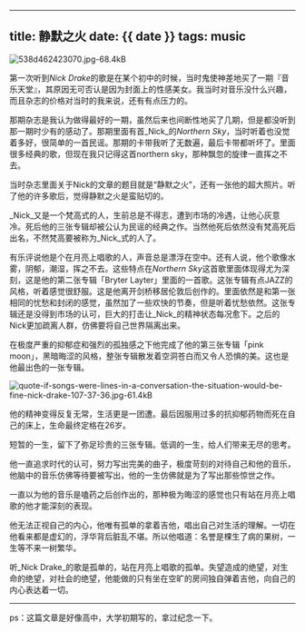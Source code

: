 
---
title: 静默之火
date: {{ date }}
tags: music
---

![538d462423070.jpg-68.4kB][1]


 

第一次听到*Nick Drake*的歌是在某个初中的时候，当时鬼使神差地买了一期『音乐天堂』，其原因无可否认是因为封面上的性感美女。我当时对音乐没什么兴趣，而且杂志的价格对当时的我来说，还有有点压力的。

那期杂志是我认为做得最好的一期，虽然后来也间断性地买了几期，但是都没听到那一期时少有的感动了。那期里面有首_Nick_的*Northern Sky*，当时听着也没觉着多好，很简单的一首民谣。那期的卡带我听了无数遍，最后卡带都听坏了。里面很多经典的歌，但现在我只记得这首northern sky，那种飘忽的旋律一直挥之不去。

<!-- more -->

当时杂志里面关于Nick的文章的题目就是“静默之火”，还有一张他的超大照片。听了他的许多歌后，觉得静默之火是蛮贴切的。

_Nick_又是一个梵高式的人，生前总是不得志，遭到市场的冷遇，让他心灰意冷。死后他的三张专辑却被公认为民谣的经典之作。当然他死后依然没有梵高死后出名，不然梵高要被称为_Nick_式的人了。

有乐评说他是个在月亮上唱歌的人，声音总是漂浮在空中。还有人说，他个歌像水雾，阴郁，潮湿，挥之不去。这些特点在*Northern Sky*这首歌里面体现得尤为深刻，这是他的第二张专辑「Bryter Layter」里面的一首歌。这张专辑有点JAZZ的风格，听着感觉很舒服。这是他离开剑桥移居伦敦后创作的。里面依然是和第一张相同的忧愁和封闭的感觉，虽然加了一些欢快的节奏，但是听着忧愁依然。这张专辑还是没得到市场的认可，巨大的打击让_Nick_的精神状态每况愈下。之后的Nick更加疏离人群，仿佛要将自己世界隔离出来。

在极度严重的抑郁症和强烈的孤独感之下他完成了他的第三张专辑「pink moon」，黑暗晦涩的风格，整张专辑散发着空洞苍白而又令人恐惧的美。这也是他最出色的一张专辑。


![quote-if-songs-were-lines-in-a-conversation-the-situation-would-be-fine-nick-drake-107-37-36.jpg-61.4kB][2]

他的精神变得反复无常，生活更是一团遭。最后因服用过多的抗抑郁药物而死在自己的床上，生命最终定格在26岁。

短暂的一生，留下了弥足珍贵的三张专辑。低调的一生，给人们带来无尽的思考。

他一直追求时代的认可，努力写出完美的曲子，极度苛刻的对待自己和他的音乐，他脑中的音乐仿佛等待要被写出，他的一生仿佛就是为了写出那些惊世之作。

一直以为他的音乐是嗑药之后创作出的，那种极为晦涩的感觉也只有站在月亮上唱歌的他才能深刻的表现。

他无法正视自己的内心，他唯有孤单的拿着吉他，唱出自己对生活的理解。一切在他看来都是虚幻的，浮华背后脏乱不堪。所以他唱道：名誉是棵生了病的果树，一生等不来一树繁华。

听_Nick Drake_的歌是孤单的，站在月亮上唱歌的孤单。失望造成的绝望，对生命的绝望，对社会的绝望，他能做的只有坐在空旷的房间独自弹着吉他，向自己的内心表达着一切。

 [1]: http://static.zybuluo.com/spikett/5za26isybxzfx35qnk8nsjbe/538d462423070.jpg
   [2]: http://static.zybuluo.com/spikett/axi1ftu88efyw5tr9o8odg45/quote-if-songs-were-lines-in-a-conversation-the-situation-would-be-fine-nick-drake-107-37-36.jpg
   
---

ps：这篇文章是好像高中，大学初期写的，拿过纪念一下。
   
   
   

